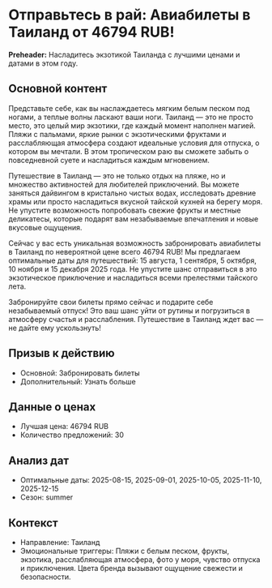 # Отправьтесь в рай: Авиабилеты в Таиланд от 46794 RUB!

**Preheader:** Насладитесь экзотикой Таиланда с лучшими ценами и датами в этом году.

## Основной контент

Представьте себе, как вы наслаждаетесь мягким белым песком под ногами, а теплые волны ласкают ваши ноги. Таиланд — это не просто место, это целый мир экзотики, где каждый момент наполнен магией. Пляжи с пальмами, яркие рынки с экзотическими фруктами и расслабляющая атмосфера создают идеальные условия для отпуска, о котором вы мечтали. В этом тропическом раю вы сможете забыть о повседневной суете и насладиться каждым мгновением.

Путешествие в Таиланд — это не только отдых на пляже, но и множество активностей для любителей приключений. Вы можете заняться дайвингом в кристально чистых водах, исследовать древние храмы или просто насладиться вкусной тайской кухней на берегу моря. Не упустите возможность попробовать свежие фрукты и местные деликатесы, которые подарят вам незабываемые впечатления и новые вкусовые ощущения.

Сейчас у вас есть уникальная возможность забронировать авиабилеты в Таиланд по невероятной цене всего 46794 RUB! Мы предлагаем оптимальные даты для путешествий: 15 августа, 1 сентября, 5 октября, 10 ноября и 15 декабря 2025 года. Не упустите шанс отправиться в это экзотическое приключение и насладиться всеми прелестями тайского лета.

Забронируйте свои билеты прямо сейчас и подарите себе незабываемый отпуск! Это ваш шанс уйти от рутины и погрузиться в атмосферу счастья и расслабления. Путешествие в Таиланд ждет вас — не дайте ему ускользнуть!

## Призыв к действию

- Основной: Забронировать билеты
- Дополнительный: Узнать больше

## Данные о ценах

- Лучшая цена: 46794 RUB
- Количество предложений: 30

## Анализ дат

- Оптимальные даты: 2025-08-15, 2025-09-01, 2025-10-05, 2025-11-10, 2025-12-15
- Сезон: summer

## Контекст

- Направление: Таиланд
- Эмоциональные триггеры: Пляжи с белым песком, фрукты, экзотика, расслабляющая атмосфера, фото у моря, чувство отпуска и приключения. Цвета бренда вызывают ощущение свежести и безопасности.
